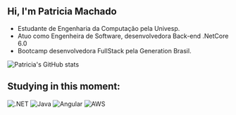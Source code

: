 ## Hi, I'm Patricia Machado

- Estudante de Engenharia da Computação pela Univesp.
- Atuo como Engenheira de Software, desenvolvedora Back-end .NetCore 6.0
- Bootcamp desenvolvedora FullStack pela Generation Brasil.

![Patricia's GitHub stats](https://github-readme-stats.vercel.app/api?username=patricia-silva-machad&show_icons=true&theme=dracula) 


## Studying in this moment:
<div style="display: inline_block">
  <img align="center" alt=".NET" src="https://img.shields.io/badge/.NET-5C2D91?style=for-the-badge&logo=.net&logoColor=whit" />
  <img align="center" alt="Java" src="https://img.shields.io/badge/Java-ED8B00?style=for-the-badge&logo=java&logoColor=white"/>
  <img align="center" alt="Angular" src="https://img.shields.io/badge/Angular-DD0031?style=for-the-badge&logo=angular&logoColor=white" />
  <img align="center" alt="AWS" src="https://img.shields.io/badge/Amazon_AWS-FF9900?style=for-the-badge&logo=amazonaws&logoColor=white" />
</div><br/>



